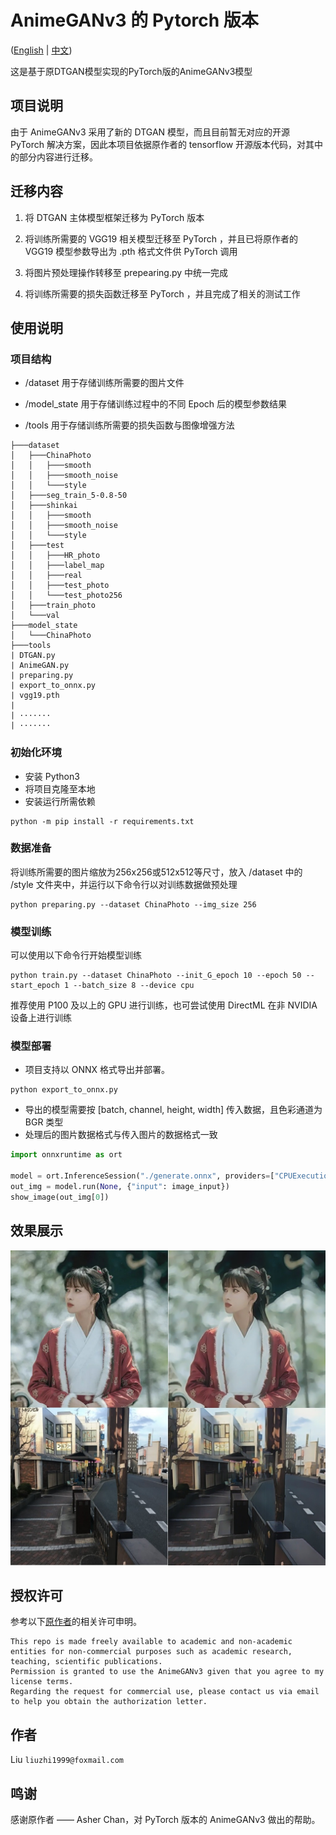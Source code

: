# AnimeGANv3 的 Pytorch 版本

([English](./README.md) | [中文](./Chinese.md))

这是基于原DTGAN模型实现的PyTorch版的AnimeGANv3模型

## 项目说明

由于 AnimeGANv3 采用了新的 DTGAN 模型，而且目前暂无对应的开源 PyTorch 解决方案，因此本项目依据原作者的 tensorflow 开源版本代码，对其中的部分内容进行迁移。

## 迁移内容

1. 将 DTGAN 主体模型框架迁移为 PyTorch 版本

2. 将训练所需要的 VGG19 相关模型迁移至 PyTorch ，并且已将原作者的 VGG19 模型参数导出为 .pth 格式文件供 PyTorch 调用

3. 将图片预处理操作转移至 prepearing.py 中统一完成

4. 将训练所需要的损失函数迁移至 PyTorch ，并且完成了相关的测试工作

## 使用说明

### 项目结构

- /dataset 用于存储训练所需要的图片文件

- /model_state 用于存储训练过程中的不同 Epoch 后的模型参数结果

- /tools 用于存储训练所需要的损失函数与图像增强方法

```tree
├───dataset
│   ├───ChinaPhoto
│   │   ├───smooth
│   │   ├───smooth_noise
│   │   └───style
│   ├───seg_train_5-0.8-50
│   ├───shinkai
│   │   ├───smooth
│   │   ├───smooth_noise
│   │   └───style
│   ├───test
│   │   ├───HR_photo
│   │   ├───label_map
│   │   ├───real
│   │   ├───test_photo
│   │   └───test_photo256
│   ├───train_photo
│   └───val
├───model_state
│   └───ChinaPhoto
├───tools
| DTGAN.py
| AnimeGAN.py
| preparing.py
| export_to_onnx.py
| vgg19.pth
| 
| ·······
| ·······
```

### 初始化环境

- 安装 Python3
- 将项目克隆至本地
- 安装运行所需依赖

```shell
python -m pip install -r requirements.txt
```

### 数据准备

将训练所需要的图片缩放为256x256或512x512等尺寸，放入 /dataset 中的 /style 文件夹中，并运行以下命令行以对训练数据做预处理

```shell
python preparing.py --dataset ChinaPhoto --img_size 256
```

### 模型训练

可以使用以下命令行开始模型训练

```shell
python train.py --dataset ChinaPhoto --init_G_epoch 10 --epoch 50 --start_epoch 1 --batch_size 8 --device cpu
```

推荐使用 P100 及以上的 GPU 进行训练，也可尝试使用 DirectML 在非 NVIDIA 设备上进行训练

### 模型部署

- 项目支持以 ONNX 格式导出并部署。

```shell
python export_to_onnx.py
```

- 导出的模型需要按 [batch, channel, height, width] 传入数据，且色彩通道为 BGR 类型
- 处理后的图片数据格式与传入图片的数据格式一致

```python
import onnxruntime as ort

model = ort.InferenceSession("./generate.onnx", providers=["CPUExecutionProvider"])
out_img = model.run(None, {"input": image_input})
show_image(out_img[0])
```

## 效果展示

![picture](show.jpg)

## 授权许可

参考以下[原作者](https://github.com/TachibanaYoshino/AnimeGANv3)的相关许可申明。

```plain
This repo is made freely available to academic and non-academic entities for non-commercial purposes such as academic research, teaching, scientific publications.  
Permission is granted to use the AnimeGANv3 given that you agree to my license terms.  
Regarding the request for commercial use, please contact us via email to help you obtain the authorization letter.
```

## 作者

Liu `liuzhi1999@foxmail.com`

## 鸣谢

感谢原作者 —— Asher Chan，对 PyTorch 版本的 AnimeGANv3 做出的帮助。
